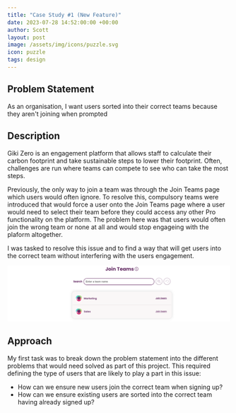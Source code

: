 ```yaml
---
title: "Case Study #1 (New Feature)"
date: 2023-07-28 14:52:00:00 +00:00
author: Scott
layout: post
image: /assets/img/icons/puzzle.svg
icon: puzzle
tags: design
---
```


<h2>Problem Statement</h2> 

As an organisation, I want users sorted into their correct teams because they aren't joining when prompted

<h2>Description</h2>

Giki Zero is an engagement platform that allows staff to calculate their carbon footprint and take sustainable steps to lower their footprint. Often, challenges are run where teams can compete to see who can take the most steps. 

Previously, the only way to join a team was through the Join Teams page which users would often ignore. To resolve this, compulsory teams were introduced that would force a user onto the Join Teams page where a user would need to select their team before they could access any other Pro functionality on the platform. The problem here was that users would often join the wrong team or none at all and would stop engageing with the plaform altogether. 

I was tasked to resolve this issue and to find a way that will get users into the correct team without interfering with the users engagement. 

<img src="/assets/img/jointeams.png"/>

<h2>Approach</h2>

My first task was to break down the problem statement into the different problems that would need solved as part of this project. This required defining the type of users that are likely to play a part in this issue:

* How can we ensure new users join the correct team when signing up?
* How can we ensure existing users are sorted into the correct team having already signed up?

